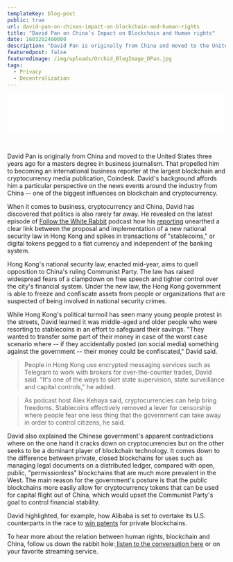 ```yaml
---
templateKey: blog-post
public: true
url: david-pan-on-chinas-impact-on-blockchain-and-human-rights
title: "David Pan on China’s Impact on Blockchain and Human rights"
date: 1603202400000
description: "David Pan is originally from China and moved to the United States three years ago for a masters degree in business journalism. That propelled him to becoming an international business reporter at the largest blockchain and cryptocurrency media publication, Coindesk."
featuredpost: false
featuredimage: /img/uploads/Orchid_BlogImage_DPan.jpg
tags:
  - Privacy
  - Decentralization
---
```

<iframe style="border: none" src="//html5-player.libsyn.com/embed/episode/id/16360880/height/90/theme/custom/thumbnail/yes/direction/backward/render-playlist/no/custom-color/030500/" height="90" width="100%" scrolling="no" allowfullscreen webkitallowfullscreen mozallowfullscreen oallowfullscreen msallowfullscreen></iframe>

&nbsp;

David Pan is originally from China and moved to the United States three years ago for a masters degree in business journalism. That propelled him to becoming an international business reporter at the largest blockchain and cryptocurrency media publication, Coindesk. David's background affords him a particular perspective on the news events around the industry from China -- one of the biggest influences on blockchain and cryptocurrency.

When it comes to business, cryptocurrency and China, David has discovered that politics is also rarely far away. He revealed on the latest episode of [Follow the White Rabbit](https://www.orchid.com/podcast) podcast how his [reporting](https://www.coindesk.com/hong-kong-citizens-turn-to-stablecoins-to-resist-national-security-law) unearthed a clear link between the proposal and implementation of a new national security law in Hong Kong and spikes in transactions of "stablecoins," or digital tokens pegged to a fiat currency and independent of the banking system.

Hong Kong's national security law, enacted mid-year, aims to quell opposition to China's ruling Communist Party. The law has raised widespread fears of a clampdown on free speech and tighter control over the city's financial system. Under the new law, the Hong Kong government is able to freeze and confiscate assets from people or organizations that are suspected of being involved in national security crimes.

While Hong Kong's political turmoil has seen many young people protest in the streets, David learned it was middle-aged and older people who were resorting to stablecoins in an effort to safeguard their savings. "They wanted to transfer some part of their money in case of the worst case scenario where -- if they accidentally posted (on social media) something against the government -- their money could be confiscated," David said.

> People in Hong Kong use encrypted messaging services such as Telegram to work with brokers for over-the-counter trades, David said. "It's one of the ways to skirt state supervision, state surveillance and capital controls," he added. 

> As podcast host Alex Kehaya said, cryptocurrencies can help bring freedoms. Stablecoins effectively removed a lever for censorship where people fear one less thing that the government can take away in order to control citizens, he said.

David also explained the Chinese government's apparent contradictions where on the one hand it cracks down on cryptocurrencies but on the other seeks to be a dominant player of blockchain technology. It comes down to the difference between private, closed blockchains for uses such as managing legal documents on a distributed ledger, compared with open, public, "permissionless" blockchains that are much more prevalent in the West. The main reason for the government's posture is that the public blockchains more easily allow for cryptocurrency tokens that can be used for capital flight out of China, which would upset the Communist Party's goal to control financial stability. 

David highlighted, for example, how Alibaba is set to overtake its U.S. counterparts in the race to [win patents](https://kisspatent.com/blockchain-patents-study) for private blockchains.

To hear more about the relation between human rights, blockchain and China, follow us down the rabbit hole:[ listen to the conversation here](https://www.orchid.com/podcast) or on your favorite streaming service.
